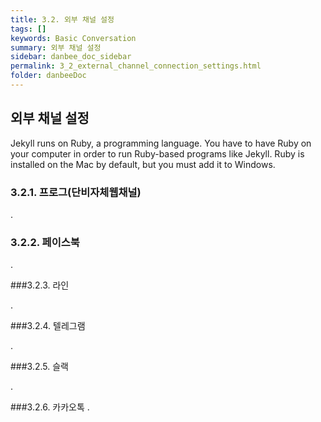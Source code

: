 ```yaml
---
title: 3.2. 외부 채널 설정
tags: []
keywords: Basic Conversation
summary: 외부 채널 설정
sidebar: danbee_doc_sidebar
permalink: 3_2_external_channel_connection_settings.html
folder: danbeeDoc
---
```


## 외부 채널 설정

Jekyll runs on Ruby, a programming language. You have to have Ruby on your computer in order to run Ruby-based programs like Jekyll. Ruby is installed on the Mac by default, but you must add it to Windows.

### 3.2.1. 프로그(단비자체웹채널)

.

### 3.2.2. 페이스북

.

###3.2.3. 라인

.

###3.2.4. 텔레그램

.

###3.2.5. 슬랙

.

###3.2.6. 카카오톡
.
